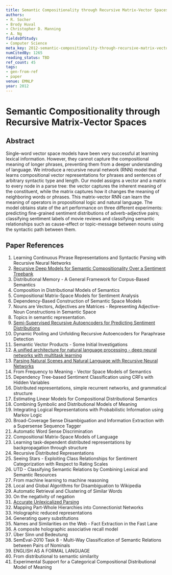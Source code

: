 ```yaml
---
title: Semantic Compositionality through Recursive Matrix-Vector Spaces
authors:
- R. Socher
- Brody Huval
- Christopher D. Manning
- A. Ng
fieldsOfStudy:
- Computer Science
meta_key: 2012-semantic-compositionality-through-recursive-matrix-vector-spaces
numCitedBy: 1265
reading_status: TBD
ref_count: 45
tags:
- gen-from-ref
- paper
venue: EMNLP
year: 2012
---
```


# Semantic Compositionality through Recursive Matrix-Vector Spaces

## Abstract

Single-word vector space models have been very successful at learning lexical information. However, they cannot capture the compositional meaning of longer phrases, preventing them from a deeper understanding of language. We introduce a recursive neural network (RNN) model that learns compositional vector representations for phrases and sentences of arbitrary syntactic type and length. Our model assigns a vector and a matrix to every node in a parse tree: the vector captures the inherent meaning of the constituent, while the matrix captures how it changes the meaning of neighboring words or phrases. This matrix-vector RNN can learn the meaning of operators in propositional logic and natural language. The model obtains state of the art performance on three different experiments: predicting fine-grained sentiment distributions of adverb-adjective pairs; classifying sentiment labels of movie reviews and classifying semantic relationships such as cause-effect or topic-message between nouns using the syntactic path between them.

## Paper References

1. Learning Continuous Phrase Representations and Syntactic Parsing with Recursive Neural Networks
2. [Recursive Deep Models for Semantic Compositionality Over a Sentiment Treebank](2013-recursive-deep-models-for-semantic-compositionality-over-a-sentiment-treebank)
3. Distributional Memory - A General Framework for Corpus-Based Semantics
4. Composition in Distributional Models of Semantics
5. Compositional Matrix-Space Models for Sentiment Analysis
6. Dependency-Based Construction of Semantic Space Models
7. Nouns are Vectors, Adjectives are Matrices - Representing Adjective-Noun Constructions in Semantic Space
8. Topics in semantic representation.
9. [Semi-Supervised Recursive Autoencoders for Predicting Sentiment Distributions](2011-semi-supervised-recursive-autoencoders-for-predicting-sentiment-distributions)
10. Dynamic Pooling and Unfolding Recursive Autoencoders for Paraphrase Detection
11. Semantic Vector Products - Some Initial Investigations
12. [A unified architecture for natural language processing - deep neural networks with multitask learning](2008-a-unified-architecture-for-natural-language-processing-deep-neural-networks-with-multitask-learning)
13. [Parsing Natural Scenes and Natural Language with Recursive Neural Networks](2011-parsing-natural-scenes-and-natural-language-with-recursive-neural-networks)
14. From Frequency to Meaning - Vector Space Models of Semantics
15. Dependency Tree-based Sentiment Classification using CRFs with Hidden Variables
16. Distributed representations, simple recurrent networks, and grammatical structure
17. Estimating Linear Models for Compositional Distributional Semantics
18. Combining Symbolic and Distributional Models of Meaning
19. Integrating Logical Representations with Probabilistic Information using Markov Logic
20. Broad-Coverage Sense Disambiguation and Information Extraction with a Supersense Sequence Tagger
21. Automatic Word Sense Discrimination
22. Compositional Matrix-Space Models of Language
23. Learning task-dependent distributed representations by backpropagation through structure
24. Recursive Distributed Representations
25. Seeing Stars - Exploiting Class Relationships for Sentiment Categorization with Respect to Rating Scales
26. UTD - Classifying Semantic Relations by Combining Lexical and Semantic Resources
27. From machine learning to machine reasoning
28. Local and Global Algorithms for Disambiguation to Wikipedia
29. Automatic Retrieval and Clustering of Similar Words
30. On the negativity of negation
31. [Accurate Unlexicalized Parsing](2003-accurate-unlexicalized-parsing)
32. Mapping Part-Whole Hierarchies into Connectionist Networks
33. Holographic reduced representations
34. Generating query substitutions
35. Names and Similarities on the Web - Fact Extraction in the Fast Lane
36. A composite holographic associative recall model
37. Über Sinn und Bedeutung
38. SemEval-2010 Task 8 - Multi-Way Classification of Semantic Relations between Pairs of Nominals
39. ENGLISH AS A FORMAL LANGUAGE
40. From distributional to semantic similarity
41. Experimental Support for a Categorical Compositional Distributional Model of Meaning
